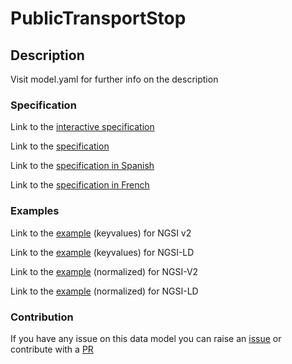 # PublicTransportStop

## Description 

Visit model.yaml for further info on the description
### Specification

Link to the [interactive specification](https://swagger.lab.fiware.org/?url=https://smart-data-models.github.io/dataModel.UrbanMobility/PublicTransportStop/swagger.yaml)

Link to the [specification](https://github.com/smart-data-models/dataModel.UrbanMobility/blob/master/PublicTransportStop/doc/spec.md)

Link to the [specification in Spanish](https://github.com/smart-data-models/dataModel.UrbanMobility/blob/master/PublicTransportStop/doc/spec_ES.md)

Link to the [specification in French](https://github.com/smart-data-models/dataModel.UrbanMobility/blob/master/PublicTransportStop/doc/spec_FR.md)
### Examples

Link to the [example](https://smart-data-models.github.io/dataModel.UrbanMobility/PublicTransportStop/examples/example.json) (keyvalues) for NGSI v2

Link to the [example](https://smart-data-models.github.io/dataModel.UrbanMobility/PublicTransportStop/examples/example.jsonld) (keyvalues) for NGSI-LD

Link to the [example](https://smart-data-models.github.io/dataModel.UrbanMobility/PublicTransportStop/examples/example-normalized.json) (normalized) for NGSI-V2

Link to the [example](https://smart-data-models.github.io/dataModel.UrbanMobility/PublicTransportStop/examples/example-normalized.jsonld) (normalized) for NGSI-LD
### Contribution

 If you have any issue on this data model you can raise an [issue](https://github.com/smart-data-models/dataModel.UrbanMobility/issues)  or contribute with a [PR](https://github.com/smart-data-models/dataModel.UrbanMobility/pulls)